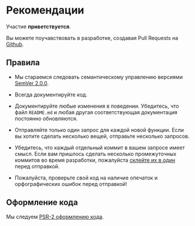 Рекомендации
================

Участие **приветствуется**.

Вы можете поучавствовать в разработке, создавая Pull Requests на [Github][1].


Правила
---------

* Мы стараемся следовать семантическому управлению версиями [SemVer 2.0.0][2].

* Всегда документируйте код.

* Документируйте любые изменения в поведении. Убедитесь, что файл `README.md` и любая другая соответствующая документация постоянно обновляются.

* Отправляйте только один запрос для каждой новой функции. Если вы хотите сделать несколько вещей, отправьте несколько запросов.

* Убедитесь, что каждый отдельный коммит в вашем запросе имеет смысл. Если вам пришлось сделать несколько промежуточных коммитов во время разработки, пожалуйста [склейте их в один][3] перед отправкой.

* Пожалуйста, проверьте свой код на наличие опечаток и орфографических ошибок перед отправкой!


Оформление кода
------------------

Мы следуем [PSR-2 оформлению кода][4].


  [1]: https://github.com/cashcarryshop/synchronizer
  [2]: http://semver.org/
  [3]: http://www.git-scm.com/book/en/v2/Git-Tools-Rewriting-History#Changing-Multiple-Commit-Messages
  [4]: http://www.php-fig.org/psr/psr-2/
